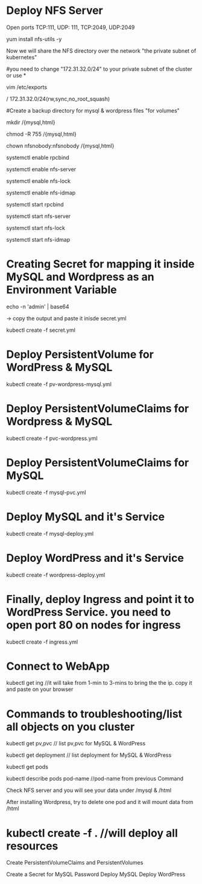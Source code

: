 # Deploy NFS Server


Open ports TCP:111, UDP: 111, TCP:2049, UDP:2049


yum install nfs-utils -y


Now we will share the NFS directory over the network "the private subnet of kubernetes"

#you need to change "172.31.32.0/24" to your private subnet of the cluster or use *

vim /etc/exports

  / 172.31.32.0/24(rw,sync,no_root_squash)

#Create a backup directory for mysql & wordpress files "for volumes"

  mkdir /{mysql,html}

  chmod  -R 755 /{mysql,html}

  chown nfsnobody:nfsnobody /{mysql,html}


systemctl enable rpcbind

systemctl enable nfs-server

systemctl enable nfs-lock

systemctl enable nfs-idmap

systemctl start rpcbind

systemctl start nfs-server

systemctl start nfs-lock

systemctl start nfs-idmap



# Creating Secret for mapping it inside MySQL and Wordpress as an Environment Variable

echo -n 'admin' | base64

-> copy the output and paste it inisde secret.yml

kubectl create -f secret.yml


# Deploy PersistentVolume for WordPress & MySQL

kubectl create -f pv-wordpress-mysql.yml


# Deploy PersistentVolumeClaims for Wordpress & MySQL

kubectl create -f pvc-wordpress.yml


# Deploy PersistentVolumeClaims for MySQL

kubectl create -f mysql-pvc.yml


# Deploy MySQL and it's Service

kubectl create -f mysql-deploy.yml

# Deploy WordPress and it's Service

kubectl create -f wordpress-deploy.yml

# Finally, deploy Ingress and point it to WordPress Service. you need to open port 80 on nodes for ingress

kubectl create -f ingress.yml


# Connect to WebApp

kubectl get ing   //it will take from 1-min to 3-mins to bring the the ip. copy it and paste on your browser


# Commands to troubleshooting/list all objects on you cluster

kubectl get pv,pvc      // list pv,pvc for MySQL & WordPress

kubectl get deployment  // list deployment for MySQL & WordPress

kubectl get pods

kubectl describe  pods pod-name   //pod-name from previous Command

Check NFS server and you will see your data under /mysql & /html

After installing Wordpress, try to delete one pod and it will mount data from /html


# kubectl  create -f .    //will deploy all resources







Create PersistentVolumeClaims and PersistentVolumes


Create a Secret for MySQL Password
Deploy MySQL
Deploy WordPress
